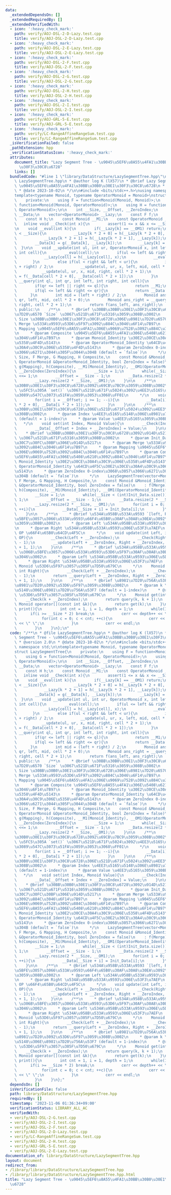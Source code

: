 ```yaml
---
data:
  _extendedDependsOn: []
  _extendedRequiredBy: []
  _extendedVerifiedWith:
  - icon: ':heavy_check_mark:'
    path: verify/AOJ-DSL-2-D-Lazy.test.cpp
    title: verify/AOJ-DSL-2-D-Lazy.test.cpp
  - icon: ':heavy_check_mark:'
    path: verify/AOJ-DSL-2-E-Lazy.test.cpp
    title: verify/AOJ-DSL-2-E-Lazy.test.cpp
  - icon: ':heavy_check_mark:'
    path: verify/AOJ-DSL-2-F.test.cpp
    title: verify/AOJ-DSL-2-F.test.cpp
  - icon: ':heavy_check_mark:'
    path: verify/AOJ-DSL-2-G.test.cpp
    title: verify/AOJ-DSL-2-G.test.cpp
  - icon: ':heavy_check_mark:'
    path: verify/AOJ-DSL-2-H.test.cpp
    title: verify/AOJ-DSL-2-H.test.cpp
  - icon: ':heavy_check_mark:'
    path: verify/AOJ-DSL-2-I.test.cpp
    title: verify/AOJ-DSL-2-I.test.cpp
  - icon: ':heavy_check_mark:'
    path: verify/AOJ-GRL-5-E.test.cpp
    title: verify/AOJ-GRL-5-E.test.cpp
  - icon: ':heavy_check_mark:'
    path: verify/LC-RangeAffineRangeSum.test.cpp
    title: verify/LC-RangeAffineRangeSum.test.cpp
  _isVerificationFailed: false
  _pathExtension: hpp
  _verificationStatusIcon: ':heavy_check_mark:'
  attributes:
    document_title: "Lazy Segment Tree - \u9045\u5EF6\u8A55\u4FA1\u30BB\u30B0\u30E1\
      \u30F3\u30C8\u6728"
    links: []
  bundledCode: "#line 1 \"library/DataStructure/LazySegmentTree.hpp\"\n/**\n * @file\
    \ LazySegmentTree.hpp\n * @author log K (lX57)\n * @brief Lazy Segment Tree -\
    \ \u9045\u5EF6\u8A55\u4FA1\u30BB\u30B0\u30E1\u30F3\u30C8\u6728\n * @version 2.0\n\
    \ * @date 2023-10-02\n */\n\n#include <bits/stdc++.h>\nusing namespace std;\n\n\
    template<typename Monoid, typename OperatorMonoid = Monoid>\nstruct LazySegmentTree{\n\
    \    private:\n    using F = function<Monoid(Monoid, Monoid)>;\n    using G =\
    \ function<Monoid(Monoid, OperatorMonoid)>;\n    using H = function<OperatorMonoid(OperatorMonoid,\
    \ OperatorMonoid)>;\n\n    int __Size, __Offset, __ZeroIndex;\n    vector<Monoid>\
    \ __Data;\n    vector<OperatorMonoid> __Lazy;\n    const F f;\n    const G g;\n\
    \    const H h;\n    const Monoid __M1;\n    const OperatorMonoid __OM1;\n\n \
    \   inline void __Check(int x){\n        assert(1 <= x && x <= __Size);\n    }\n\
    \n    void __eval(int k){\n        if(__Lazy[k] == __OM1) return;\n        if(k\
    \ < __Size){\n            __Lazy[k * 2 + 0] = h(__Lazy[k * 2 + 0], __Lazy[k]);\n\
    \            __Lazy[k * 2 + 1] = h(__Lazy[k * 2 + 1], __Lazy[k]);\n        }\n\
    \        __Data[k] = g(__Data[k], __Lazy[k]);\n        __Lazy[k] = __OM1;\n  \
    \  }\n\n    void __update(int ul, int ur, OperatorMonoid x, int left, int right,\
    \ int cell){\n        __eval(cell);\n        if(ul <= left && right <= ur){\n\
    \            __Lazy[cell] = h(__Lazy[cell], x);\n            __eval(cell);\n \
    \       }\n        else if(ul < right && left < ur){\n            int mid = (left\
    \ + right) / 2;\n            __update(ul, ur, x, left, mid, cell * 2 + 0);\n \
    \           __update(ul, ur, x, mid, right, cell * 2 + 1);\n            __Data[cell]\
    \ = f(__Data[cell * 2 + 0], __Data[cell * 2 + 1]);\n        }\n    }\n\n    Monoid\
    \ __query(int ql, int qr, int left, int right, int cell){\n        __eval(cell);\n\
    \        if(qr <= left || right <= ql){\n            return __M1;\n        }\n\
    \        if(ql <= left && right <= qr){\n            return __Data[cell];\n  \
    \      }\n        int mid = (left + right) / 2;\n        Monoid ans_left = __query(ql,\
    \ qr, left, mid, cell * 2 + 0);\n        Monoid ans_right = __query(ql, qr, mid,\
    \ right, cell * 2 + 1);\n        return f(ans_left, ans_right);\n    }\n\n   \
    \ public:\n    /**\n     * @brief \u30BB\u30B0\u30E1\u30F3\u30C8\u6728\u3092\u8981\
    \u7D20\u6570 `Size` \u3067\u521D\u671F\u5316\u3059\u308B\u3002\n     * @param\
    \ Size \u30BB\u30B0\u30E1\u30F3\u30C8\u6728\u306E\u8981\u7D20\u6570\n     * @param\
    \ Merge \u533A\u9593\u53D6\u5F97\u3092\u884C\u3046\u6F14\u7B97\n     * @param\
    \ Mapping \u9045\u5EF6\u8A55\u4FA1\u306E\u9069\u7528\u3092\u884C\u3046\u6F14\u7B97\
    \n     * @param Composite \u9045\u5EF6\u8A55\u4FA1\u306E\u5408\u6210\u3092\u884C\
    \u3046\u6F14\u7B97\n     * @param Monoid_Identity \u30E2\u30CE\u30A4\u30C9\u306E\
    \u5358\u4F4D\u5143\n     * @param OperatorMonoid_Identity \u64CD\u4F5C\u30E2\u30CE\
    \u30A4\u30C9\u306E\u5358\u4F4D\u5143\n     * @param ZeroIndex 0-index\u3068\u3057\
    \u3066\u6271\u3044\u305F\u3044\u304B (default = `false`)\n     */\n    LazySegmentTree(int\
    \ Size, F Merge, G Mapping, H Composite,\n    const Monoid &Monoid_Identity, const\
    \ OperatorMonoid &OperatorMonoid_Identity, bool ZeroIndex = false)\n    : f(Merge),\
    \ g(Mapping), h(Composite), __M1(Monoid_Identity), __OM1(OperatorMonoid_Identity),\
    \ __ZeroIndex(ZeroIndex){\n        __Size = 1;\n        while(__Size < Size) __Size\
    \ <<= 1;\n        __Offset = __Size - 1;\n        __Data.resize(2 * __Size, __M1);\n\
    \        __Lazy.resize(2 * __Size, __OM1);\n    }\n\n    /**\n     * @brief \u30BB\
    \u30B0\u30E1\u30F3\u30C8\u6728\u3092\u69CB\u7BC9\u3059\u308B\u3002\n     * @attention\
    \ \u5FC5\u305A `set()` \u3067\u521D\u671F\u5024\u3092\u4EE3\u5165\u3057\u3066\u304B\
    \u3089\u547C\u3073\u51FA\u3059\u3053\u3068\uFF01\n     */\n    void build(){\n\
    \        for(int i = __Offset; i >= 1; --i){\n            __Data[i] = f(__Data[i\
    \ * 2 + 0], __Data[i * 2 + 1]);\n        }\n    }\n\n    /**\n     * @brief \u30BB\
    \u30B0\u30E1\u30F3\u30C8\u6728\u306E\u521D\u671F\u5024\u3092\u4EE3\u5165\u3059\
    \u308B\u3002\n     * @param Index \u4EE3\u5165\u5148\u306E\u8981\u7D20\u756A\u53F7\
    \ (default = 1-index)\n     * @param Value \u4EE3\u5165\u3059\u308B\u5024\n  \
    \   */\n    void set(int Index, Monoid Value){\n        __Check(Index + __ZeroIndex);\n\
    \        __Data[__Offset + Index + __ZeroIndex] = Value;\n    }\n\n    /**\n \
    \    * @brief \u30BB\u30B0\u30E1\u30F3\u30C8\u6728\u3092\u914D\u5217 `Init_Data`\
    \ \u3067\u521D\u671F\u5316\u3059\u308B\u3002\n     * @param Init_Data \u521D\u671F\
    \u30C7\u30FC\u30BF\u306E\u914D\u5217\n     * @param Merge \u533A\u9593\u53D6\u5F97\
    \u3092\u884C\u3046\u6F14\u7B97\n     * @param Mapping \u9045\u5EF6\u8A55\u4FA1\
    \u306E\u9069\u7528\u3092\u884C\u3046\u6F14\u7B97\n     * @param Composite \u9045\
    \u5EF6\u8A55\u4FA1\u306E\u5408\u6210\u3092\u884C\u3046\u6F14\u7B97\n     * @param\
    \ Monoid_Identity \u30E2\u30CE\u30A4\u30C9\u306E\u5358\u4F4D\u5143\n     * @param\
    \ OperatorMonoid_Identity \u64CD\u4F5C\u30E2\u30CE\u30A4\u30C9\u306E\u5358\u4F4D\
    \u5143\n     * @param ZeroIndex 0-index\u3068\u3057\u3066\u6271\u3044\u305F\u3044\
    \u304B (default = `false`)\n     */\n    LazySegmentTree(vector<Monoid> &Init_Data,\
    \ F Merge, G Mapping, H Composite,\n    const Monoid &Monoid_Identity, const OperatorMonoid\
    \ &OperatorMonoid_Identity, bool ZeroIndex = false)\n    : f(Merge), g(Mapping),\
    \ h(Composite), __M1(Monoid_Identity), __OM1(OperatorMonoid_Identity), __ZeroIndex(ZeroIndex){\n\
    \        __Size = 1;\n        while(__Size < (int)Init_Data.size()) __Size <<=\
    \ 1;\n        __Offset = __Size - 1;\n        __Data.resize(2 * __Size, __M1);\n\
    \        __Lazy.resize(2 * __Size, __OM1);\n        for(int i = 0; i < (int)Init_Data.size();\
    \ ++i){\n            __Data[__Size + i] = Init_Data[i];\n        }\n        build();\n\
    \    }\n\n    /**\n     * @brief \u534A\u958B\u533A\u9593 `[left, Right)` \u306B\
    \u5BFE\u3057\u3066\u533A\u9593\u66F4\u65B0\u30AF\u30A8\u30EA\u3092\u51E6\u7406\
    \u3059\u308B\u3002\n     * @param Left \u534A\u958B\u533A\u9593\u306E\u5DE6\u7AEF\
    \n     * @param Right \u534A\u958B\u533A\u9593\u306E\u53F3\u7AEF\n     * @param\
    \ OP \u66F4\u65B0\u64CD\u4F5C\n     */\n    void update(int Left, int Right, OperatorMonoid\
    \ OP){\n        __Check(Left + __ZeroIndex);\n        __Check(Right + __ZeroIndex\
    \ - 1);\n        __update(Left + __ZeroIndex, Right + __ZeroIndex, OP, 1, __Size\
    \ + 1, 1);\n    }\n\n    /**\n     * @brief \u534A\u958B\u533A\u9593 `[Left, Right)`\
    \ \u306B\u5BFE\u3057\u3066\u533A\u9593\u53D6\u5F97\u30AF\u30A8\u30EA\u3092\u884C\
    \u3046\u3002\n     * @param Left \u534A\u958B\u533A\u9593\u306E\u5DE6\u7AEF\n\
    \     * @param Right \u534A\u958B\u533A\u9593\u306E\u53F3\u7AEF\n     * @return\
    \ Monoid \u53D6\u5F97\u3057\u305F\u7D50\u679C\n     */\n    Monoid query(int Left,\
    \ int Right){\n        __Check(Left + __ZeroIndex);\n        __Check(Right + __ZeroIndex\
    \ - 1);\n        return __query(Left + __ZeroIndex, Right + __ZeroIndex, 1, __Size\
    \ + 1, 1);\n    }\n\n    /**\n     * @brief \u8981\u7D20\u756A\u53F7 `k` \u306E\
    \u8981\u7D20\u3092\u53D6\u5F97\u3059\u308B\u3002\n     * @param k \u53D6\u5F97\
    \u5148\u306E\u8981\u7D20\u756A\u53F7 (default = 1-index)\n     * @return Monoid\
    \ \u53D6\u5F97\u3057\u305F\u7D50\u679C\n     */\n    Monoid get(int k){\n    \
    \    __Check(k + __ZeroIndex);\n        return query(k, k + 1);\n    }\n\n   \
    \ Monoid operator[](const int &k){\n        return get(k);\n    }\n\n    void\
    \ print(){\n        int cnt = 1, i = 1, depth = 1;\n        while(1){\n      \
    \      if(i >= __Size * 2) break;\n            cerr << depth++ << \" : \";\n \
    \           for(int c = 0; c < cnt; ++c){\n                cerr << __Data[i++]\
    \ << \" \";\n            }\n            cerr << endl;\n            cnt <<= 1;\n\
    \        }\n    }\n};\n"
  code: "/**\n * @file LazySegmentTree.hpp\n * @author log K (lX57)\n * @brief Lazy\
    \ Segment Tree - \u9045\u5EF6\u8A55\u4FA1\u30BB\u30B0\u30E1\u30F3\u30C8\u6728\n\
    \ * @version 2.0\n * @date 2023-10-02\n */\n\n#include <bits/stdc++.h>\nusing\
    \ namespace std;\n\ntemplate<typename Monoid, typename OperatorMonoid = Monoid>\n\
    struct LazySegmentTree{\n    private:\n    using F = function<Monoid(Monoid, Monoid)>;\n\
    \    using G = function<Monoid(Monoid, OperatorMonoid)>;\n    using H = function<OperatorMonoid(OperatorMonoid,\
    \ OperatorMonoid)>;\n\n    int __Size, __Offset, __ZeroIndex;\n    vector<Monoid>\
    \ __Data;\n    vector<OperatorMonoid> __Lazy;\n    const F f;\n    const G g;\n\
    \    const H h;\n    const Monoid __M1;\n    const OperatorMonoid __OM1;\n\n \
    \   inline void __Check(int x){\n        assert(1 <= x && x <= __Size);\n    }\n\
    \n    void __eval(int k){\n        if(__Lazy[k] == __OM1) return;\n        if(k\
    \ < __Size){\n            __Lazy[k * 2 + 0] = h(__Lazy[k * 2 + 0], __Lazy[k]);\n\
    \            __Lazy[k * 2 + 1] = h(__Lazy[k * 2 + 1], __Lazy[k]);\n        }\n\
    \        __Data[k] = g(__Data[k], __Lazy[k]);\n        __Lazy[k] = __OM1;\n  \
    \  }\n\n    void __update(int ul, int ur, OperatorMonoid x, int left, int right,\
    \ int cell){\n        __eval(cell);\n        if(ul <= left && right <= ur){\n\
    \            __Lazy[cell] = h(__Lazy[cell], x);\n            __eval(cell);\n \
    \       }\n        else if(ul < right && left < ur){\n            int mid = (left\
    \ + right) / 2;\n            __update(ul, ur, x, left, mid, cell * 2 + 0);\n \
    \           __update(ul, ur, x, mid, right, cell * 2 + 1);\n            __Data[cell]\
    \ = f(__Data[cell * 2 + 0], __Data[cell * 2 + 1]);\n        }\n    }\n\n    Monoid\
    \ __query(int ql, int qr, int left, int right, int cell){\n        __eval(cell);\n\
    \        if(qr <= left || right <= ql){\n            return __M1;\n        }\n\
    \        if(ql <= left && right <= qr){\n            return __Data[cell];\n  \
    \      }\n        int mid = (left + right) / 2;\n        Monoid ans_left = __query(ql,\
    \ qr, left, mid, cell * 2 + 0);\n        Monoid ans_right = __query(ql, qr, mid,\
    \ right, cell * 2 + 1);\n        return f(ans_left, ans_right);\n    }\n\n   \
    \ public:\n    /**\n     * @brief \u30BB\u30B0\u30E1\u30F3\u30C8\u6728\u3092\u8981\
    \u7D20\u6570 `Size` \u3067\u521D\u671F\u5316\u3059\u308B\u3002\n     * @param\
    \ Size \u30BB\u30B0\u30E1\u30F3\u30C8\u6728\u306E\u8981\u7D20\u6570\n     * @param\
    \ Merge \u533A\u9593\u53D6\u5F97\u3092\u884C\u3046\u6F14\u7B97\n     * @param\
    \ Mapping \u9045\u5EF6\u8A55\u4FA1\u306E\u9069\u7528\u3092\u884C\u3046\u6F14\u7B97\
    \n     * @param Composite \u9045\u5EF6\u8A55\u4FA1\u306E\u5408\u6210\u3092\u884C\
    \u3046\u6F14\u7B97\n     * @param Monoid_Identity \u30E2\u30CE\u30A4\u30C9\u306E\
    \u5358\u4F4D\u5143\n     * @param OperatorMonoid_Identity \u64CD\u4F5C\u30E2\u30CE\
    \u30A4\u30C9\u306E\u5358\u4F4D\u5143\n     * @param ZeroIndex 0-index\u3068\u3057\
    \u3066\u6271\u3044\u305F\u3044\u304B (default = `false`)\n     */\n    LazySegmentTree(int\
    \ Size, F Merge, G Mapping, H Composite,\n    const Monoid &Monoid_Identity, const\
    \ OperatorMonoid &OperatorMonoid_Identity, bool ZeroIndex = false)\n    : f(Merge),\
    \ g(Mapping), h(Composite), __M1(Monoid_Identity), __OM1(OperatorMonoid_Identity),\
    \ __ZeroIndex(ZeroIndex){\n        __Size = 1;\n        while(__Size < Size) __Size\
    \ <<= 1;\n        __Offset = __Size - 1;\n        __Data.resize(2 * __Size, __M1);\n\
    \        __Lazy.resize(2 * __Size, __OM1);\n    }\n\n    /**\n     * @brief \u30BB\
    \u30B0\u30E1\u30F3\u30C8\u6728\u3092\u69CB\u7BC9\u3059\u308B\u3002\n     * @attention\
    \ \u5FC5\u305A `set()` \u3067\u521D\u671F\u5024\u3092\u4EE3\u5165\u3057\u3066\u304B\
    \u3089\u547C\u3073\u51FA\u3059\u3053\u3068\uFF01\n     */\n    void build(){\n\
    \        for(int i = __Offset; i >= 1; --i){\n            __Data[i] = f(__Data[i\
    \ * 2 + 0], __Data[i * 2 + 1]);\n        }\n    }\n\n    /**\n     * @brief \u30BB\
    \u30B0\u30E1\u30F3\u30C8\u6728\u306E\u521D\u671F\u5024\u3092\u4EE3\u5165\u3059\
    \u308B\u3002\n     * @param Index \u4EE3\u5165\u5148\u306E\u8981\u7D20\u756A\u53F7\
    \ (default = 1-index)\n     * @param Value \u4EE3\u5165\u3059\u308B\u5024\n  \
    \   */\n    void set(int Index, Monoid Value){\n        __Check(Index + __ZeroIndex);\n\
    \        __Data[__Offset + Index + __ZeroIndex] = Value;\n    }\n\n    /**\n \
    \    * @brief \u30BB\u30B0\u30E1\u30F3\u30C8\u6728\u3092\u914D\u5217 `Init_Data`\
    \ \u3067\u521D\u671F\u5316\u3059\u308B\u3002\n     * @param Init_Data \u521D\u671F\
    \u30C7\u30FC\u30BF\u306E\u914D\u5217\n     * @param Merge \u533A\u9593\u53D6\u5F97\
    \u3092\u884C\u3046\u6F14\u7B97\n     * @param Mapping \u9045\u5EF6\u8A55\u4FA1\
    \u306E\u9069\u7528\u3092\u884C\u3046\u6F14\u7B97\n     * @param Composite \u9045\
    \u5EF6\u8A55\u4FA1\u306E\u5408\u6210\u3092\u884C\u3046\u6F14\u7B97\n     * @param\
    \ Monoid_Identity \u30E2\u30CE\u30A4\u30C9\u306E\u5358\u4F4D\u5143\n     * @param\
    \ OperatorMonoid_Identity \u64CD\u4F5C\u30E2\u30CE\u30A4\u30C9\u306E\u5358\u4F4D\
    \u5143\n     * @param ZeroIndex 0-index\u3068\u3057\u3066\u6271\u3044\u305F\u3044\
    \u304B (default = `false`)\n     */\n    LazySegmentTree(vector<Monoid> &Init_Data,\
    \ F Merge, G Mapping, H Composite,\n    const Monoid &Monoid_Identity, const OperatorMonoid\
    \ &OperatorMonoid_Identity, bool ZeroIndex = false)\n    : f(Merge), g(Mapping),\
    \ h(Composite), __M1(Monoid_Identity), __OM1(OperatorMonoid_Identity), __ZeroIndex(ZeroIndex){\n\
    \        __Size = 1;\n        while(__Size < (int)Init_Data.size()) __Size <<=\
    \ 1;\n        __Offset = __Size - 1;\n        __Data.resize(2 * __Size, __M1);\n\
    \        __Lazy.resize(2 * __Size, __OM1);\n        for(int i = 0; i < (int)Init_Data.size();\
    \ ++i){\n            __Data[__Size + i] = Init_Data[i];\n        }\n        build();\n\
    \    }\n\n    /**\n     * @brief \u534A\u958B\u533A\u9593 `[left, Right)` \u306B\
    \u5BFE\u3057\u3066\u533A\u9593\u66F4\u65B0\u30AF\u30A8\u30EA\u3092\u51E6\u7406\
    \u3059\u308B\u3002\n     * @param Left \u534A\u958B\u533A\u9593\u306E\u5DE6\u7AEF\
    \n     * @param Right \u534A\u958B\u533A\u9593\u306E\u53F3\u7AEF\n     * @param\
    \ OP \u66F4\u65B0\u64CD\u4F5C\n     */\n    void update(int Left, int Right, OperatorMonoid\
    \ OP){\n        __Check(Left + __ZeroIndex);\n        __Check(Right + __ZeroIndex\
    \ - 1);\n        __update(Left + __ZeroIndex, Right + __ZeroIndex, OP, 1, __Size\
    \ + 1, 1);\n    }\n\n    /**\n     * @brief \u534A\u958B\u533A\u9593 `[Left, Right)`\
    \ \u306B\u5BFE\u3057\u3066\u533A\u9593\u53D6\u5F97\u30AF\u30A8\u30EA\u3092\u884C\
    \u3046\u3002\n     * @param Left \u534A\u958B\u533A\u9593\u306E\u5DE6\u7AEF\n\
    \     * @param Right \u534A\u958B\u533A\u9593\u306E\u53F3\u7AEF\n     * @return\
    \ Monoid \u53D6\u5F97\u3057\u305F\u7D50\u679C\n     */\n    Monoid query(int Left,\
    \ int Right){\n        __Check(Left + __ZeroIndex);\n        __Check(Right + __ZeroIndex\
    \ - 1);\n        return __query(Left + __ZeroIndex, Right + __ZeroIndex, 1, __Size\
    \ + 1, 1);\n    }\n\n    /**\n     * @brief \u8981\u7D20\u756A\u53F7 `k` \u306E\
    \u8981\u7D20\u3092\u53D6\u5F97\u3059\u308B\u3002\n     * @param k \u53D6\u5F97\
    \u5148\u306E\u8981\u7D20\u756A\u53F7 (default = 1-index)\n     * @return Monoid\
    \ \u53D6\u5F97\u3057\u305F\u7D50\u679C\n     */\n    Monoid get(int k){\n    \
    \    __Check(k + __ZeroIndex);\n        return query(k, k + 1);\n    }\n\n   \
    \ Monoid operator[](const int &k){\n        return get(k);\n    }\n\n    void\
    \ print(){\n        int cnt = 1, i = 1, depth = 1;\n        while(1){\n      \
    \      if(i >= __Size * 2) break;\n            cerr << depth++ << \" : \";\n \
    \           for(int c = 0; c < cnt; ++c){\n                cerr << __Data[i++]\
    \ << \" \";\n            }\n            cerr << endl;\n            cnt <<= 1;\n\
    \        }\n    }\n};"
  dependsOn: []
  isVerificationFile: false
  path: library/DataStructure/LazySegmentTree.hpp
  requiredBy: []
  timestamp: '2023-11-06 01:36:34+09:00'
  verificationStatus: LIBRARY_ALL_AC
  verifiedWith:
  - verify/AOJ-DSL-2-G.test.cpp
  - verify/AOJ-DSL-2-I.test.cpp
  - verify/AOJ-DSL-2-F.test.cpp
  - verify/AOJ-DSL-2-D-Lazy.test.cpp
  - verify/LC-RangeAffineRangeSum.test.cpp
  - verify/AOJ-DSL-2-H.test.cpp
  - verify/AOJ-GRL-5-E.test.cpp
  - verify/AOJ-DSL-2-E-Lazy.test.cpp
documentation_of: library/DataStructure/LazySegmentTree.hpp
layout: document
redirect_from:
- /library/library/DataStructure/LazySegmentTree.hpp
- /library/library/DataStructure/LazySegmentTree.hpp.html
title: "Lazy Segment Tree - \u9045\u5EF6\u8A55\u4FA1\u30BB\u30B0\u30E1\u30F3\u30C8\
  \u6728"
---
```

